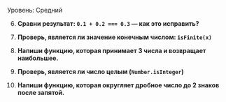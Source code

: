 Уровень: Средний

6. **Сравни результат: `0.1 + 0.2 === 0.3` — как это исправить?**
    
7. **Проверь, является ли значение конечным числом: `isFinite(x)`**
    
8. **Напиши функцию, которая принимает 3 числа и возвращает наибольшее.**
    
9. **Проверь, является ли число целым (`Number.isInteger`)**
    
10. **Напиши функцию, которая округляет дробное число до 2 знаков после запятой.**
    